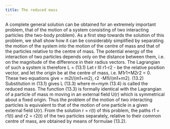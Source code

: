 ```yaml
---
title: The reduced mass
---
```


A complete general solution can be obtained for an extremely important
problem, that of the motion of a system consisting of two interacting particles
(the two-body problem).
As a first step towards the solution of this problem, we shall show how it
can be considerably simplified by separating the motion of the system into
the motion of the centre of mass and that of the particles relative to the centre
of mass.
The potential energy of the interaction of two particles depends only on
the distance between them, i.e. on the magnitude of the difference in their
radius vectors. The Lagrangian of such a system is therefore
L =
(13.1)
Let r III r1-r2 - be the relative position vector, and let the origin be at the
centre of mass, i.e. M1r1+M2r2 = 0. These two equations give
= m2I/(m1+m2),
r2
-M1I/(m1+m2).
(13.2)
Substitution in (13.1) gives
L
(13.3)
where
m=mym
(13.4)
is called the reduced mass. The function (13.3) is formally identical with the
Lagrangian of a particle of mass m moving in an external field U(r) which is
symmetrical about a fixed origin.
Thus the problem of the motion of two interacting particles is equivalent
to that of the motion of one particle in a given external field U(r). From the
solution r = r(t) of this problem, the paths r1 = r1(t) and r2 = r2(t) of the
two particles separately, relative to their common centre of mass, are obtained
by means of formulae (13.2).

